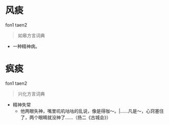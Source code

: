 # 风痰
fon1 taen2
> 如皋方言词典
- 一种精神病。

# 疯痰
fon1 taen2
> 兴化方言词典
- 精神失常
  - 他两眼失神，嘴里叽叽咕咕的乱说，像是得咖～。|……凡是～，心窍塞住了，两个眼睛就没神了……（扬二《古城会》）
